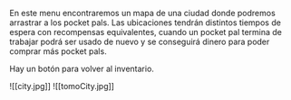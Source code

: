 En este menu encontraremos un mapa de una ciudad donde podremos arrastrar a los pocket pals.
Las ubicaciones tendrán distintos tiempos de espera con recompensas equivalentes, cuando un pocket pal termina de trabajar podrá ser usado de nuevo y se conseguirá dinero para poder comprar más pocket pals.

Hay un botón para volver al inventario.

![[city.jpg]]
![[tomoCity.jpg]]
